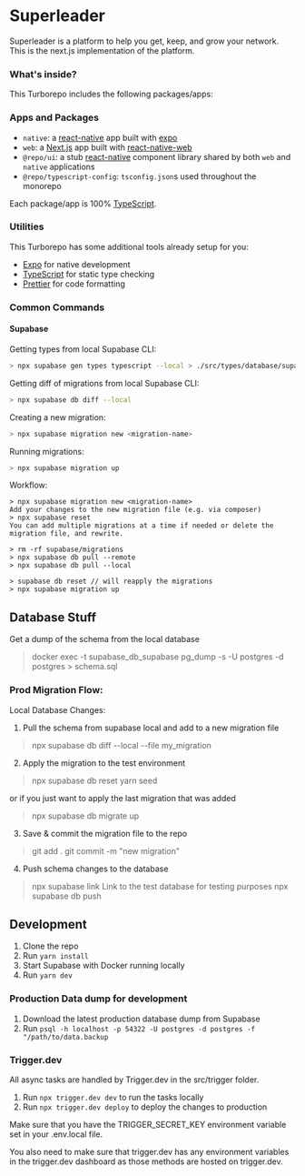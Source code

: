 # Superleader

Superleader is a platform to help you get, keep, and grow your network. This is the next.js implementation of the platform.

### What's inside?

This Turborepo includes the following packages/apps:

### Apps and Packages

- `native`: a [react-native](https://reactnative.dev/) app built with [expo](https://docs.expo.dev/)
- `web`: a [Next.js](https://nextjs.org/) app built with [react-native-web](https://necolas.github.io/react-native-web/)
- `@repo/ui`: a stub [react-native](https://reactnative.dev/) component library shared by both `web` and `native` applications
- `@repo/typescript-config`: `tsconfig.json`s used throughout the monorepo

Each package/app is 100% [TypeScript](https://www.typescriptlang.org/).

### Utilities

This Turborepo has some additional tools already setup for you:

- [Expo](https://docs.expo.dev/) for native development
- [TypeScript](https://www.typescriptlang.org/) for static type checking
- [Prettier](https://prettier.io) for code formatting

### Common Commands

#### Supabase

Getting types from local Supabase CLI:

```bash
> npx supabase gen types typescript --local > ./src/types/database/supabase.ts
```

Getting diff of migrations from local Supabase CLI:

```bash
> npx supabase db diff --local
```

Creating a new migration:

```bash
> npx supabase migration new <migration-name>
```

Running migrations:

```bash
> npx supabase migration up
```

Workflow:
```
> npx supabase migration new <migration-name>
Add your changes to the new migration file (e.g. via composer)
> npx supabase reset
You can add multiple migrations at a time if needed or delete the migration file, and rewrite.

> rm -rf supabase/migrations
> npx supabase db pull --remote
> npx supabase db pull --local

> supabase db reset // will reapply the migrations
> npx supabase migration up
```

## Database Stuff

Get a dump of the schema from the local database
> docker exec -t supabase_db_supabase pg_dump -s -U postgres -d postgres > schema.sql



### Prod Migration Flow: 

Local Database Changes: 

1. Pull the schema from supabase local and add to a new migration file
> npx supabase db diff --local --file my_migration

2. Apply the migration to the test environment
> npx supabase db reset
> yarn seed

or if you just want to apply the last migration that was added
> npx supabase db migrate up
<!-- > npx supabase db push --db-url $SUPABASE_TEST_DB_URL --schema public --file my_migration.sql -->

3. Save & commit the migration file to the repo
> git add . 
> git commit -m "new migration"

4. Push schema changes to the database
> npx supabase link 
Link to the test database for testing purposes
> npx supabase db push 




## Development

1. Clone the repo
2. Run `yarn install`
3. Start Supabase with Docker running locally
4. Run `yarn dev`


### Production Data dump for development

1. Download the latest production database dump from Supabase
2. Run `psql -h localhost -p 54322 -U postgres -d postgres -f "/path/to/data.backup`

### Trigger.dev

All async tasks are handled by Trigger.dev in the src/trigger folder.

1. Run `npx trigger.dev dev` to run the tasks locally
2. Run `npx trigger.dev deploy` to deploy the changes to production

Make sure that you have the TRIGGER_SECRET_KEY environment variable set in your .env.local file.

You also need to make sure that trigger.dev has any environment variables in the trigger.dev dashboard as those methods are hosted on trigger.dev.
